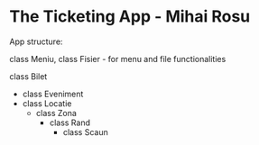 # The Ticketing App -  Mihai Rosu

App structure:

class Meniu, class Fisier -  for menu and file functionalities

class Bilet
- class Eveniment
- class Locatie
   - class Zona
      - class Rand
         - class Scaun 
